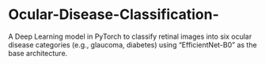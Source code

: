 # Ocular-Disease-Classification-
A Deep Learning model in PyTorch to classify retinal images into six ocular disease categories (e.g., glaucoma, diabetes) using “EfficientNet-B0” as the base architecture.

